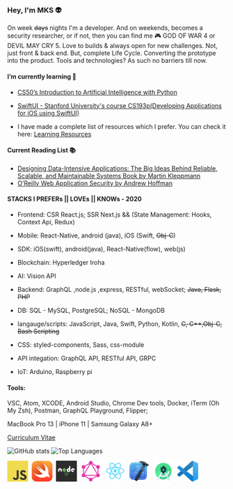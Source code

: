 ### Hey, I'm MKS 👽

On week ~~days~~ nights I'm a developer. And on weekends, becomes a security researcher, or if not, then you can find me 🎮 GOD OF WAR 4 or DEVIL MAY CRY 5. Love to builds & always open for new challenges. Not, just front & back end. But, complete Life Cycle. Converting the prototype into the product. Tools and technologies? As such no barriers till now.


#### I’m currently learning 🌱
- [CS50’s
Introduction to Artificial Intelligence with Python](https://cs50.harvard.edu/ai/2020/)

- [SwiftUI - Stanford University's course CS193p(Developing Applications for iOS using SwiftUI)](https://cs193p.sites.stanford.edu/)

<!-- - [ANDROID IN KOTLIN](http://developer.android.com/courses/)   -->


- I have made a complete list  of resources which I prefer. You can check it here: [Learning Resources](https://github.com/MKS-01/learning-resources)

#### Current Reading  List 📚 
- [Designing Data-Intensive Applications: The Big Ideas Behind Reliable, Scalable, and Maintainable Systems Book by Martin Kleppmann](https://www.oreilly.com/library/view/designing-data-intensive-applications/9781491903063/)
- [O’Reilly Web Application Security by Andrew Hoffman](https://www.oreilly.com/library/view/web-application-security/9781492053101/)



#### STACKS I PREFERs ||  LOVEs || KNOWs - 2020 

- Frontend: CSR React.js; SSR Next.js && (State Management: Hooks, Context Api, Redux) 

- Mobile: React-Native, android (java), iOS (Swift, ~~Obj-C~~)

- SDK: iOS(swift), android(java), React-Native(flow), web(js)

- Blockchain: Hyperledger Iroha

- AI: Vision API

- Backend: GraphQL ,node.js ,express, RESTful, webSocket; ~~Java, Flask, PHP~~

- DB: SQL - MySQL, PostgreSQL;    NoSQL - MongoDB

- langauge/scripts: JavaScript, Java, Swift, Python, Kotlin, ~~C, C++,Obj-C, Bash Scripting~~

- CSS: styled-components, Sass, css-module

- API integation: GraphQL API, RESTful API, GRPC

- IoT: Arduino, Raspberry pi 

#### Tools: 

VSC, Atom, XCODE, Android Studio, Chrome Dev tools, Docker, iTerm (Oh My Zsh), Postman, GraphQL Playground, Flipper;

MacBook Pro 13 | iPhone 11 | Samsung Galaxy A8+

[Curriculum Vitae](https://github.com/MKS-01/cv)




<div align="center">
    <p align="left">
      <img src="https://github-readme-stats.vercel.app/api?username=MKS-01&show_icons=true&theme=dark&include_all_commits=true&count_private=true" alt="GitHub stats" width="420"/>&nbsp;<img src="https://github-readme-stats.vercel.app/api/top-langs/?username=MKS-01&layout=compact&theme=dark&langs_count=10&card_width=320" alt="Top Languages" height="165">
    </p>
</div>





<div>
<img src="https://github.com/MKS-01/MKS-01/blob/master/assets/js.png" alt="JavaScript" width="48" height="48" >&nbsp;
<img src="https://github.com/MKS-01/MKS-01/blob/master/assets/swift.png" alt="Swift" width="48" height="48"  >&nbsp;
<img src="https://github.com/MKS-01/MKS-01/blob/master/assets/nodejs.png" alt="Node" width="48" height="48">&nbsp;
<img src="https://github.com/MKS-01/MKS-01/blob/master/assets/graphql.png" alt="GraphQL" width="48" height="48">&nbsp;
<img src="https://github.com/MKS-01/MKS-01/blob/master/assets/react.png" alt="React" width="48" height="48">&nbsp;
<img src="https://github.com/MKS-01/MKS-01/blob/master/assets/xcode.png" alt="Xcode" width="48" height="48">&nbsp;
<img src="https://github.com/MKS-01/MKS-01/blob/master/assets/android.png" alt="Android" width="48" height="48">&nbsp;
<img src="https://github.com/MKS-01/MKS-01/blob/master/assets/vsc.png" alt="VSC" width="48" height="48">
</div>


